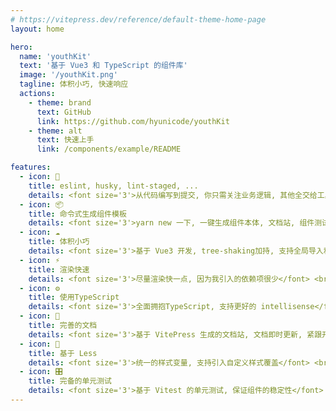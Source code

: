 ```yaml
---
# https://vitepress.dev/reference/default-theme-home-page
layout: home

hero:
  name: 'youthKit'
  text: '基于 Vue3 和 TypeScript 的组件库'
  image: '/youthKit.png'
  tagline: 体积小巧, 快速响应
  actions:
    - theme: brand
      text: GitHub
      link: https://github.com/hyunicode/youthKit
    - theme: alt
      text: 快速上手
      link: /components/example/README

features:
  - icon: 📃
    title: eslint, husky, lint-staged, ...
    details: <font size='3'>从代码编写到提交, 你只需关注业务逻辑, 其他全交给工具</font> <br> <font color='grey' size='1'>整齐的代码看起来更舒服, 不是吗</font>
  - icon: 📦
    title: 命令式生成组件模板
    details: <font size='3'>yarn new 一下, 一键生成组件本体, 文档站, 组件测试模板</font> <br> <font color='grey' size='1'>用起来是有点爽的</font>
  - icon: ☁️
    title: 体积小巧
    details: <font size='3'>基于 Vue3 开发, tree-shaking加持, 支持全局导入和按需引用</font> <br> <font color='grey' size='1'>他们说我是 麻雀虽小, 五脏俱全</font>
  - icon: ⚡️
    title: 渲染快速
    details: <font size='3'>尽量渲染快一点, 因为我引入的依赖项很少</font> <br> <font color='grey' size='1'>快吗? 快就对了!</font>
  - icon: ⚙️
    title: 使用TypeScript
    details: <font size='3'>全面拥抱TypeScript, 支持更好的 intellisense</font> <br> <font color='grey' size='1'>写代码的时候, 有提示是一种幸福</font>
  - icon: 📖
    title: 完善的文档
    details: <font size='3'>基于 VitePress 生成的文档站, 文档即时更新, 紧跟开发脚步</font> <br> <font color='grey' size='1'>想学啊你? 我教你啊</font>
  - icon: 🎨
    title: 基于 Less
    details: <font size='3'>统一的样式变量, 支持引入自定义样式覆盖</font> <br> <font color='grey' size='1'>可以给你点颜色瞧瞧</font>
  - icon: 🎛️
    title: 完备的单元测试
    details: <font size='3'>基于 Vitest 的单元测试, 保证组件的稳定性</font> <br> <font color='grey' size='1'>测过了用起来才放心</font>
---
```

